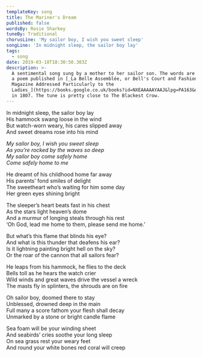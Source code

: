 ```yaml
---
templateKey: song
title: The Mariner's Dream
published: false
wordsBy: Rosie Sharkey
tuneBy: Traditional
chorusLine: 'My sailor boy, I wish you sweet sleep'
songLine: 'In midnight sleep, the sailor boy lay'
tags:
  - song
date: 2019-03-18T18:30:50.303Z
description: >-
  A sentimental song sung by a mother to her sailor son. The words are based on
  a poem published in [_La Belle Assemblée, or Bell's Court and Fashionable
  Magazine Addressed Particularly to the
  Ladies_](https://books.google.co.uk/books?id=NXEAAAAAYAAJ&lpg=PA163&dq=la%20belle%20assemblee%20sailor&pg=PA163#v=onepage&q=la%20belle%20assemblee%20sailor&f=false)_,_
  in 1807. The tune is pretty close to The Blackest Crow.
---
```

In midnight sleep, the sailor boy lay\
His hammock swang loose in the wind\
But watch-worn weary, his cares slipped away\
And sweet dreams rose into his mind

_My sailor boy, I wish you sweet sleep_\
_As you’re rocked by the waves so deep_\
_My sailor boy come safely home_\
_Come safely home to me_

He dreamt of his childhood home far away\
His parents’ fond smiles of delight\
The sweetheart who’s waiting for him some day\
Her green eyes shining bright

The sleeper’s heart beats fast in his chest\
As the stars light heaven’s dome \
And a murmur of longing steals through his rest\
‘Oh God, lead me home to them, please send me home.’

But what’s this flame that blinds his eye?\
And what is this thunder that deafens his ear?\
Is it lightning painting bright hell on the sky?\
Or the roar of the cannon that all sailors fear?

He leaps from his hammock, he flies to the deck\
Bells toll as he hears the watch crier\
Wild winds and great waves drive the vessel a wreck\
The masts fly in splinters, the shrouds are on fire

Oh sailor boy, doomed there to stay\
Unblessed, drowned deep in the main\
Full many a score fathom your flesh shall decay \
Unmarked by a stone or bright candle flame

Sea foam will be your winding sheet\
And seabirds’ cries soothe your long sleep\
On sea grass rest your weary feet\
And round your white bones red coral will creep
